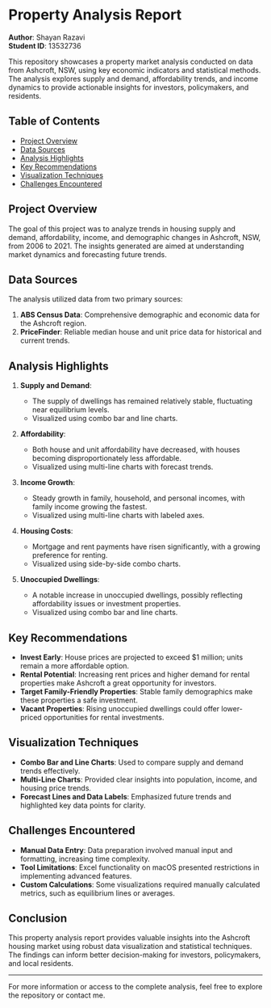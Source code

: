 # Property Analysis Report

**Author**: Shayan Razavi  
**Student ID**: 13532736  

This repository showcases a property market analysis conducted on data from Ashcroft, NSW, using key economic indicators and statistical methods. The analysis explores supply and demand, affordability trends, and income dynamics to provide actionable insights for investors, policymakers, and residents.

## Table of Contents
- [Project Overview](#project-overview)
- [Data Sources](#data-sources)
- [Analysis Highlights](#analysis-highlights)
- [Key Recommendations](#key-recommendations)
- [Visualization Techniques](#visualization-techniques)
- [Challenges Encountered](#challenges-encountered)

## Project Overview

The goal of this project was to analyze trends in housing supply and demand, affordability, income, and demographic changes in Ashcroft, NSW, from 2006 to 2021. The insights generated are aimed at understanding market dynamics and forecasting future trends.

## Data Sources

The analysis utilized data from two primary sources:
1. **ABS Census Data**: Comprehensive demographic and economic data for the Ashcroft region.
2. **PriceFinder**: Reliable median house and unit price data for historical and current trends.

## Analysis Highlights

1. **Supply and Demand**:
   - The supply of dwellings has remained relatively stable, fluctuating near equilibrium levels.
   - Visualized using combo bar and line charts.

2. **Affordability**:
   - Both house and unit affordability have decreased, with houses becoming disproportionately less affordable.
   - Visualized using multi-line charts with forecast trends.

3. **Income Growth**:
   - Steady growth in family, household, and personal incomes, with family income growing the fastest.
   - Visualized using multi-line charts with labeled axes.

4. **Housing Costs**:
   - Mortgage and rent payments have risen significantly, with a growing preference for renting.
   - Visualized using side-by-side combo charts.

5. **Unoccupied Dwellings**:
   - A notable increase in unoccupied dwellings, possibly reflecting affordability issues or investment properties.
   - Visualized using combo bar and line charts.

## Key Recommendations

- **Invest Early**: House prices are projected to exceed $1 million; units remain a more affordable option.
- **Rental Potential**: Increasing rent prices and higher demand for rental properties make Ashcroft a great opportunity for investors.
- **Target Family-Friendly Properties**: Stable family demographics make these properties a safe investment.
- **Vacant Properties**: Rising unoccupied dwellings could offer lower-priced opportunities for rental investments.

## Visualization Techniques

- **Combo Bar and Line Charts**: Used to compare supply and demand trends effectively.
- **Multi-Line Charts**: Provided clear insights into population, income, and housing price trends.
- **Forecast Lines and Data Labels**: Emphasized future trends and highlighted key data points for clarity.

## Challenges Encountered

- **Manual Data Entry**: Data preparation involved manual input and formatting, increasing time complexity.
- **Tool Limitations**: Excel functionality on macOS presented restrictions in implementing advanced features.
- **Custom Calculations**: Some visualizations required manually calculated metrics, such as equilibrium lines or averages.

## Conclusion

This property analysis report provides valuable insights into the Ashcroft housing market using robust data visualization and statistical techniques. The findings can inform better decision-making for investors, policymakers, and local residents.

---

For more information or access to the complete analysis, feel free to explore the repository or contact me.

